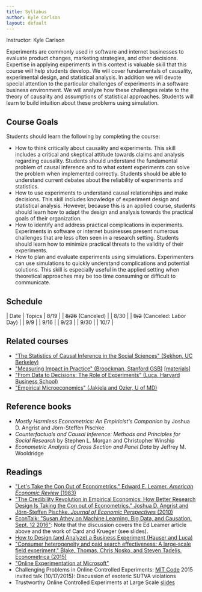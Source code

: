 ```yaml
---
title: Syllabus
author: Kyle Carlson
layout: default
---
```


Instructor: Kyle Carlson

Experiments are commonly used in software and internet businesses to evaluate product changes, marketing strategies, and other decisions. Expertise in applying experiments in this context is valuable skill that this course will help students develop. We will cover fundamentals of causality, experimental design, and statistical analysis. In addition we will devote special attention to the particular challenges of experiments in a software business environment. We will analyze how these challenges relate to the theory of causality and assumptions of statistical approaches. Students will learn to build intuition about these problems using simulation.

## Course Goals
Students should learn the following by completing the course:
- How to think critically about causality and experiments. This skill includes a critical and skeptical attitude towards claims and analysis regarding causality. Students should understand the fundamental problem of causal inference and to what extent experiments can solve the problem when implemented correctly. Students should be able to understand current debates about the reliability of experiments and statistics.
- How to use experiments to understand causal relationships and make decisions. This skill includes knowledge of experiment design and statistical analysis. However, because this is an applied course, students should learn how to adapt the design and analysis towards the practical goals of their organization.
- How to identify and address practical complications in experiments. Experiments in software or internet businesses present numerous challenges that are less often seen in a research setting. Students should learn how to minimize practical threats to the validity of their experiments.
- How to plan and evaluate experiments using simulations. Experimenters can use simulations to quickly understand complications and potential solutions. This skill is especially useful in the applied setting when theoretical approaches may be too time consuming or difficult to communicate.

## Schedule

| Date | Topics
| 8/19 | 
| ~~8/26~~ (Canceled) |
| 8/30 |
| ~~9/2~~ (Canceled: Labor Day)  |
| 9/9  |
| 9/16 |
| 9/23 |
| 9/30 |
| 10/7 |

## Related courses

- ["The Statistics of Causal Inference in the Social Sciences" (Sekhon, UC Berkeley)](http://sekhon.berkeley.edu/causalinf/)
- ["Measuring Impact in Practice" (Broockman, Stanford GSB)](https://explorecourses.stanford.edu/search?view=catalog&filter-coursestatus-Active=on&q=MGTECON%20383:%20Measuring%20Impact%20in%20Practice&academicYear=20162017) [[materials]](https://www.dropbox.com/s/dyyto6qmme4edu4/Shared%20Publicly%20-%20Broockman%20Measuring%20Impact%20Class-20180605T040309Z-001.zip?dl=0)
- ["From Data to Decisions: The Role of Experiments" (Luca, Harvard Business School)](https://webcache.googleusercontent.com/search?q=cache:hta0-Wdar8gJ:https://www.hbs.edu/coursecatalog/2205.html+&cd=2&hl=en&ct=clnk&gl=us)
- ["Empirical Microeconomics" (Jakiela and Ozier, U of MD)](http://economics.ozier.com/econ626/)


## Reference books

- _Mostly Harmless Econometrics: An Empiricist's Companion_ by Joshua D. Angrist and Jörn-Steffen Pischke 
- _Counterfactuals and Causal Inference: Methods and Principles for Social Research_ 
 by Stephen L. Morgan and Christopher Winship
 - _Econometric Analysis of Cross Section and Panel Data_ by Jeffrey M. Wooldridge


## Readings

- ["Let's Take the Con Out of Econometrics." Edward E. Leamer. _American Economic Review_ (1983)](http://faculty.smu.edu/millimet/classes/eco7321/papers/leamer.pdf?mod=article_inline)
- ["The Credibility Revolution in Empirical Economics: How Better Research Design Is Taking the Con out of Econometrics." Joshua D. Angrist and Jörn-Steffen Pischke. _Journal of Economic Perspectives_ (2010)](https://www.aeaweb.org/articles?id=10.1257/jep.24.2.3)
- [EconTalk: "Susan Athey on Machine Learning, Big Data, and Causation.
Sept. 12 2016"](http://www.econtalk.org/susan-athey-on-machine-learning-big-data-and-causation/#audio-highlights): Note that the discussion covers the Ed Leamer article above and the work of Card and Krueger (see slides).
- [How to Design (and Analyze) a Business Experiment (Hauser and Luca)](https://hbr.org/2015/10/how-to-design-and-analyze-a-business-experiment)
- ["Consumer heterogeneity and paid search effectiveness: A large‐scale field experiment." Blake, Thomas, Chris Nosko, and Steven Tadelis. Econometrica (2015)](http://funginstitute.berkeley.edu/wp-content/uploads/2013/12/Tadelis.pdf)
- ["Online Experimentation at Microsoft"](https://ai.stanford.edu/~ronnyk/ExPThinkWeek2009Public.pdf)
- Challenging Problems in Online Controlled Experiments: <a href="http://ide.mit.edu/sites/default/files/CODE%202015%20Program.pdf" target="_blank" rel="noopener noreferrer">MIT Code</a> 2015 invited talk (10/17/2015): Discussion of esoteric SUTVA violations
- Trustworthy Online Controlled Experiments at Large Scale <a href="http://bit.ly/decisionsConfRonnyk">slides</a>
